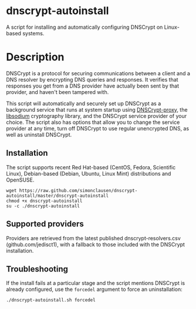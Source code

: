 dnscrypt-autoinstall
====================
A script for installing and automatically configuring DNSCrypt on Linux-based systems.

# Description

DNSCrypt is a protocol for securing communications between a client and a DNS resolver by encrypting DNS queries and responses. It verifies that responses you get from a DNS provider have actually been sent by that provider, and haven't been tampered with.

This script will automatically and securely set up DNSCrypt as a background service that runs at system startup using [DNSCrypt-proxy](https://github.com/jedisct1/dnscrypt-proxy/), the [libsodium](https://github.com/jedisct1/libsodium) cryptography library, and the DNSCrypt service provider of your choice. The script also has options that allow you to change the service provider at any time, turn off DNSCrypt to use regular unencrypted DNS, as well as uninstall DNSCrypt.

## Installation

The script supports recent Red Hat-based (CentOS, Fedora, Scientific Linux), Debian-based (Debian, Ubuntu, Linux Mint) distributions and OpenSUSE.

```
wget https://raw.github.com/simonclausen/dnscrypt-autoinstall/master/dnscrypt-autoinstall
chmod +x dnscrypt-autoinstall
su -c ./dnscrypt-autoinstall
```

## Supported providers

Providers are retrieved from the latest published dnscrypt-resolvers.csv (github.com/jedisct1),
with a fallback to those included with the DNSCrypt installation.

## Troubleshooting

If the install fails at a particular stage and the script mentions DNSCrypt is already configured, use the `forcedel` argument to force an uninstallation:

```
./dnscrypt-autoinstall.sh forcedel
```

